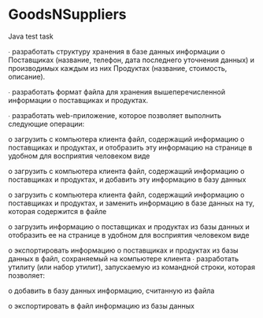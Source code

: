GoodsNSuppliers
===============

Java test task

∙ разработать структуру хранения в базе данных информации о Поставщиках (название, телефон, дата последнего уточнения данных) и производимых каждым из них Продуктах (название, стоимость, описание).

∙ разработать формат файла для хранения вышеперечисленной информации о поставщиках и продуктах.

∙ разработать web-приложение, которое позволяет выполнить следующие операции:

o загрузить с компьютера клиента файл, содержащий информацию о поставщиках и продуктах, и отобразить эту информацию на странице в удобном для восприятия человеком виде

o загрузить с компьютера клиента файл, содержащий информацию о поставщиках и продуктах, и добавить эту информацию в базу данных

o загрузить с компьютера клиента файл, содержащий информацию о поставщиках и продуктах, и заменить информацию в базе данных на ту, которая содержится в файле

o загрузить информацию о поставщиках и продуктах из базы данных и отобразить ее на странице в удобном для восприятия человеком виде

o экспортировать информацию о поставщиках и продуктах из базы данных в файл, сохраняемый на компьютере клиента
∙ разработать утилиту (или набор утилит), запускаемую из командной строки, которая позволяет:

o добавить в базу данных информацию, считанную из файла

o экспортировать в файл информацию из базы данных

